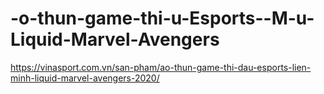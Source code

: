 # -o-thun-game-thi-u-Esports--M-u-Liquid-Marvel-Avengers
https://vinasport.com.vn/san-pham/ao-thun-game-thi-dau-esports-lien-minh-liquid-marvel-avengers-2020/
